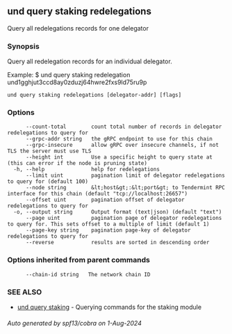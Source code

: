 ## und query staking redelegations

Query all redelegations records for one delegator

### Synopsis

Query all redelegation records for an individual delegator.

Example:
$ und query staking redelegation und1gghjut3ccd8ay0zduzj64hwre2fxs9ld75ru9p

```
und query staking redelegations [delegator-addr] [flags]
```

### Options

```
      --count-total        count total number of records in delegator redelegations to query for
      --grpc-addr string   the gRPC endpoint to use for this chain
      --grpc-insecure      allow gRPC over insecure channels, if not TLS the server must use TLS
      --height int         Use a specific height to query state at (this can error if the node is pruning state)
  -h, --help               help for redelegations
      --limit uint         pagination limit of delegator redelegations to query for (default 100)
      --node string        &lt;host&gt;:&lt;port&gt; to Tendermint RPC interface for this chain (default "tcp://localhost:26657")
      --offset uint        pagination offset of delegator redelegations to query for
  -o, --output string      Output format (text|json) (default "text")
      --page uint          pagination page of delegator redelegations to query for. This sets offset to a multiple of limit (default 1)
      --page-key string    pagination page-key of delegator redelegations to query for
      --reverse            results are sorted in descending order
```

### Options inherited from parent commands

```
      --chain-id string   The network chain ID
```

### SEE ALSO

* [und query staking](und_query_staking.md)	 - Querying commands for the staking module

###### Auto generated by spf13/cobra on 1-Aug-2024

